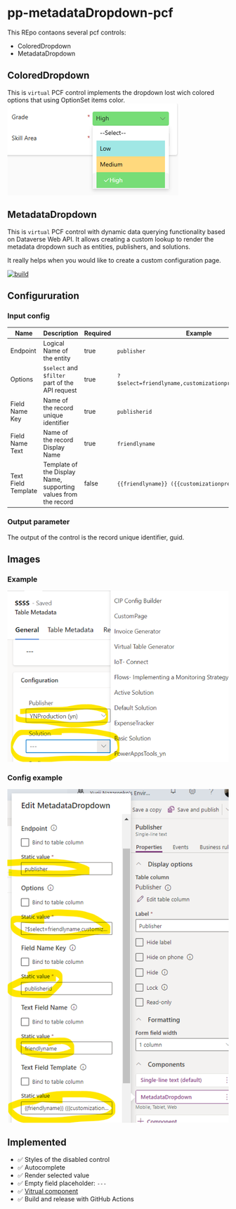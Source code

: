 # pp-metadataDropdown-pcf

This REpo contaons several pcf controls:
- ColoredDropdown
- MetadataDropdown

## ColoredDropdown
This is `virtual` PCF control implements the dropdown lost wich colored options that using OptionSet items color.
![exapmle](/img/pcf-coloredDropdown.png)


## MetadataDropdown
This is `virtual` PCF control with dynamic data querying functionality based on Dataverse Web API. It allows creating a custom lookup to render the metadata dropdown such as entities, publishers, and solutions.

It really helps when you would like to create a custom configuration page.

[![build](https://github.com/T-REX-XP/pp-metadataDropdown-pcf/actions/workflows/build.yml/badge.svg)](https://github.com/T-REX-XP/pp-metadataDropdown-pcf/actions/workflows/build.yml)
## Configururation

### Input config
|Name|Description|Required|Example|
|---|---|---|---|
|Endpoint|Logical Name of the entity|true|`publisher`|
|Options|`$select` and `$filter` part of the API request|true| `?$select=friendlyname,customizationprefix,publisherid`|
|Field Name Key|Name of the record unique identifier|true|`publisherid`|
|Field Name Text|Name of the record Display Name|true|`friendlyname`|
|Text Field Template|Template of the Display Name, supporting values from the record |false|`{{friendlyname}} ({{customizationprefix}})`|

### Output parameter
The output of the control is the record unique identifier, guid.


## Images
### Example
![exapmle](/img/pcf-example.png)
### Config example
![exapmle config](/img/pcf-settings.png)

## Implemented
- ✅ Styles of the disabled control
- ✅ Autocomplete
- ✅ Render selected value
- ✅ Empty field placeholder: `---`
- ✅ [Vitrual component](https://powerapps.microsoft.com/en-us/blog/virtual-code-components-for-power-apps-using-react-and-fluent-ui-react-platform-libraries/)
- ✅ Build and release with GitHub Actions

